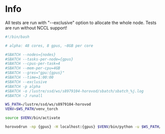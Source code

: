 # Info

All tests are run with "--exclusive" option to allocate the whole node.
Tests are run without NCCL support!

```sh
#!/bin/bash

# alpha: 48 cores, 8 gpus, ~8GB per core

#SBATCH --nodes={nodes}
#SBATCH --tasks-per-node={gpus}
#SBATCH --cpus-per-task=4
#SBATCH --mem-per-cpu=4GB
#SBATCH --gres="gpu:{gpus}"
#SBATCH --time=1:00:00
#SBATCH --exclusive
#SBATCH -p alpha
#SBATCH -o /lustre/ssd/ws/s8979104-horovod/sbatch/sbatch_%j.log
#SBATCH -J runall

WS_PATH=/lustre/ssd/ws/s8979104-horovod
VENV=$WS_PATH/venv_torch

source $VENV/bin/activate

horovodrun -np {gpus} -H localhost:{gpus} $VENV/bin/python -u $WS_PATH/sync/code/stress_cnn_horovod.py --data $WS_PATH/data
```